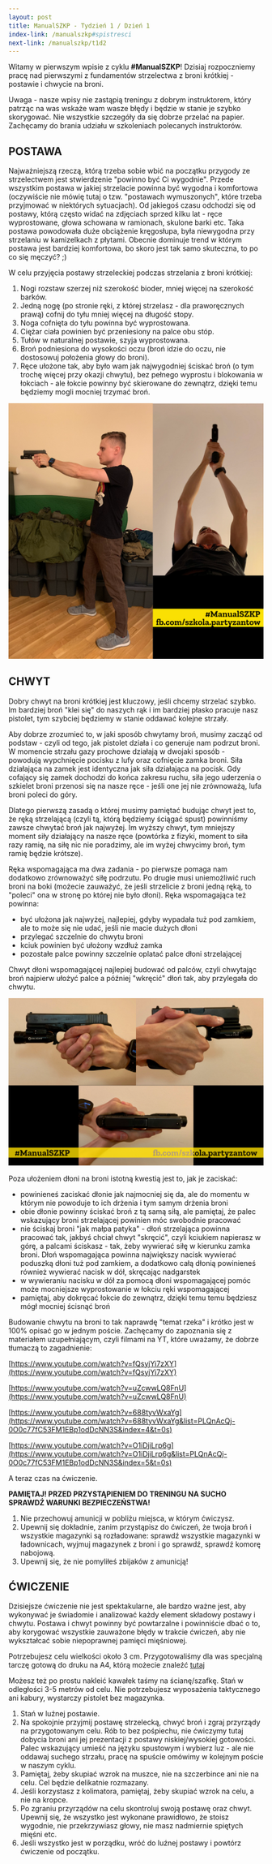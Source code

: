 ```yaml
---
layout: post
title: ManualSZKP - Tydzień 1 / Dzień 1
index-link: /manualszkp#spistresci
next-link: /manualszkp/t1d2
---
```

Witamy w pierwszym wpisie z cyklu **#ManualSZKP**! Dzisiaj rozpoczniemy pracę nad pierwszymi z fundamentów strzelectwa z broni krótkiej - postawie i chwycie na broni.

Uwaga - nasze wpisy nie zastąpią treningu z dobrym instruktorem, który patrząc na was wskaże wam wasze błędy i będzie w stanie je szybko skorygować. Nie wszystkie szczegóły da się dobrze przelać na papier. Zachęcamy do brania udziału w szkoleniach polecanych instruktorów.

## POSTAWA

Najważniejszą rzeczą, którą trzeba sobie wbić na początku przygody ze strzelectwem jest stwierdzenie "powinno być Ci wygodnie". Przede wszystkim postawa w jakiej strzelacie powinna być wygodna i komfortowa (oczywiście nie mówię tutaj o tzw. "postawach wymuszonych", które trzeba przyjmować w niektórych sytuacjach). Od jakiegoś czasu odchodzi się od postawy, którą często widać na zdjęciach sprzed kilku lat - ręce wyprostowane, głowa schowana w ramionach, skulone barki etc. Taka postawa powodowała duże obciążenie kręgosłupa, była niewygodna przy strzelaniu w kamizelkach z płytami. Obecnie dominuje trend w którym postawa jest bardziej komfortowa, bo skoro jest tak samo skuteczna, to po co się męczyć? ;)

W celu przyjęcia postawy strzeleckiej podczas strzelania z broni krótkiej:

1. Nogi rozstaw szerzej niż szerokość bioder, mniej więcej na szerokość barków.
2. Jedną nogę (po stronie ręki, z której strzelasz - dla praworęcznych prawą) cofnij do tyłu mniej więcej na długość stopy.
3. Noga cofnięta do tyłu powinna być wyprostowana.
4. Ciężar ciała powinien być przeniesiony na palce obu stóp.
5. Tułów w naturalnej postawie, szyja wyprostowana.
6. Broń podniesiona do wysokości oczu (broń idzie do oczu, nie dostosowuj położenia głowy do broni).
7. Ręce ułożone tak, aby było wam jak najwygodniej ściskać broń (o tym trochę więcej przy okazji chwytu), bez pełnego wyprostu i blokowania w łokciach - ale łokcie powinny być skierowane do zewnątrz, dzięki temu będziemy mogli mocniej trzymać broń.

<a href="/img/manualszkp/postawa.png"><img class="image-inline-small" src="/img/manualszkp/postawa.png"></a>

## CHWYT

Dobry chwyt na broni krótkiej jest kluczowy, jeśli chcemy strzelać szybko. Im bardziej broń "klei się" do naszych rąk i im bardziej płasko pracuje nasz pistolet, tym szybciej będziemy w stanie oddawać kolejne strzały.

Aby dobrze zrozumieć to, w jaki sposób chwytamy broń, musimy zacząć od podstaw - czyli od tego, jak pistolet działa i co generuje nam podrzut broni. W momencie strzału gazy prochowe działają w dwojaki sposób - powodują wypchnięcie pocisku z lufy oraz cofnięcie zamka broni. Siła działająca na zamek jest identyczna jak siła działająca na pocisk. Gdy cofający się zamek dochodzi do końca zakresu ruchu, siła jego uderzenia o szkielet broni przenosi się na nasze ręce - jeśli one jej nie zrównoważą, lufa broni poleci do góry.

Dlatego pierwszą zasadą o której musimy pamiętać budując chwyt jest to, że ręką strzelającą (czyli tą, którą będziemy ściągać spust) powinniśmy zawsze chwytać broń jak najwyżej. Im wyższy chwyt, tym mniejszy moment siły działający na nasze ręce (powtórka z fizyki, moment to siła razy ramię, na siłę nic nie poradzimy, ale im wyżej chwycimy broń, tym ramię będzie krótsze).

Ręka wspomagająca ma dwa zadania - po pierwsze pomaga nam dodatkowo zrównoważyć siłę podrzutu. Po drugie musi uniemożliwić ruch broni na boki (możecie zauważyć, że jeśli strzelicie z broni jedną ręką, to "poleci" ona w stronę po której nie było dłoni). Ręka wspomagająca też powinna:

- być ułożona jak najwyżej, najlepiej, gdyby wypadała tuż pod zamkiem, ale to może się nie udać, jeśli nie macie dużych dłoni
- przylegać szczelnie do chwytu broni
- kciuk powinien być ułożony wzdłuż zamka
- pozostałe palce powinny szczelnie oplatać palce dłoni strzelającej

Chwyt dłoni wspomagającej najlepiej budować od palców, czyli chwytając broń najpierw ułożyć palce a później "wkręcić" dłoń tak, aby przylegała do chwytu.

<a href="/img/manualszkp/chwyt.png"><img class="image-inline-small" src="/img/manualszkp/chwyt.png"></a>

Poza ułożeniem dłoni na broni istotną kwestią jest to, jak je zaciskać:

- powinieneś zaciskać dłonie jak najmocniej się da, ale do momentu w którym nie powoduje to ich drżenia i tym samym drżenia broni
- obie dłonie powinny ściskać broń z tą samą siłą, ale pamiętaj, że palec wskazujący broni strzelającej powinien móc swobodnie pracować
- nie ściskaj broni "jak małpa patyka" - dłoń strzelająca powinna pracować tak, jakbyś chciał chwyt "skręcić", czyli kciukiem napierasz w górę, a palcami ściskasz - tak, żeby wywierać siłę w kierunku zamka broni. Dłoń wspomagająca powinna największy nacisk wywierać poduszką dłoni tuż pod zamkiem, a dodatkowo całą dłonią powinieneś również wywierać nacisk w dół, skręcając nadgarstek
- w wywieraniu nacisku w dół za pomocą dłoni wspomagającej pomóc może mocniejsze wyprostowanie w łokciu ręki wspomagającej
- pamiętaj, aby dokręcać łokcie do zewnątrz, dzięki temu temu będziesz mógł mocniej ścisnąć broń

Budowanie chwytu na broni to tak naprawdę "temat rzeka" i krótko jest w 100% opisać go w jednym poście. Zachęcamy do zapoznania się z materiałem uzupełniającym, czyli filmami na YT, które uważamy, że dobrze tłumaczą to zagadnienie:

[https://www.youtube.com/watch?v=fQsyjYi7zXY](https://www.youtube.com/watch?v=fQsyjYi7zXY)

[https://www.youtube.com/watch?v=uZcwwLQ8FnU](https://www.youtube.com/watch?v=uZcwwLQ8FnU)

[https://www.youtube.com/watch?v=688tyvWxaYg](https://www.youtube.com/watch?v=688tyvWxaYg&list=PLQnAcQj-0O0c77fC53FM1EBp1odDcNN3S&index=4&t=0s)

[https://www.youtube.com/watch?v=O1iDjiLrp6g](https://www.youtube.com/watch?v=O1iDjiLrp6g&list=PLQnAcQj-0O0c77fC53FM1EBp1odDcNN3S&index=5&t=0s)

A teraz czas na ćwiczenie.

**PAMIĘTAJ! PRZED PRZYSTĄPIENIEM DO TRENINGU NA SUCHO SPRAWDŹ WARUNKI BEZPIECZEŃSTWA!**

1. Nie przechowuj amunicji w pobliżu miejsca, w którym ćwiczysz.
2. Upewnij się dokładnie, zanim przystąpisz do ćwiczeń, że twoja broń i wszystkie magazynki są rozładowane: sprawdź wszystkie magazynki w ładownicach, wyjmuj magazynek z broni i go sprawdź, sprawdź komorę nabojową.
3. Upewnij się, że nie pomyliłeś zbijaków z amunicją!

## ĆWICZENIE

Dzisiejsze ćwiczenie nie jest spektakularne, ale bardzo ważne jest, aby wykonywać je świadomie i analizować każdy element składowy postawy i chwytu. Postawa i chwyt powinny być powtarzalne i powinniście dbać o to, aby korygować wszystkie zauważone błędy w trakcie ćwiczeń, aby nie wykształcać sobie niepoprawnej pamięci mięśniowej.

Potrzebujesz celu wielkości około 3 cm. Przygotowaliśmy dla was specjalną tarczę gotową do druku na A4, którą możecie znaleźć [tutaj](tarcze/kolo_3cm.pdf)

Możesz też po prostu nakleić kawałek taśmy na ścianę/szafkę. Stań w odległości 3-5 metrów od celu. Nie potrzebujesz wyposażenia taktycznego ani kabury, wystarczy pistolet bez magazynka.

1. Stań w luźnej postawie.
2. Na spokojnie przyjmij postawę strzelecką, chwyć broń i zgraj przyrządy na przygotowanym celu. Rób to bez pośpiechu, nie ćwiczymy tutaj dobycia broni ani jej prezentacji z postawy niskiej/wysokiej gotowości. Palec wskazujący umieść na języku spustowym i wybierz luz - ale nie oddawaj suchego strzału, pracę na spuście omówimy w kolejnym poście w naszym cyklu.
3. Pamiętaj, żeby skupiać wzrok na muszce, nie na szczerbince ani nie na celu. Cel będzie delikatnie rozmazany.
4. Jeśli korzystasz z kolimatora, pamiętaj, żeby skupiać wzrok na celu, a nie na kropce.
5. Po zgraniu przyrządów na celu skontroluj swoją postawę oraz chwyt. Upewnij się, że wszystko jest wykonane prawidłowo, że stoisz wygodnie, nie przekrzywiasz głowy, nie masz nadmiernie spiętych mięśni etc.
6. Jeśli wszystko jest w porządku, wróć do luźnej postawy i powtórz ćwiczenie od początku.